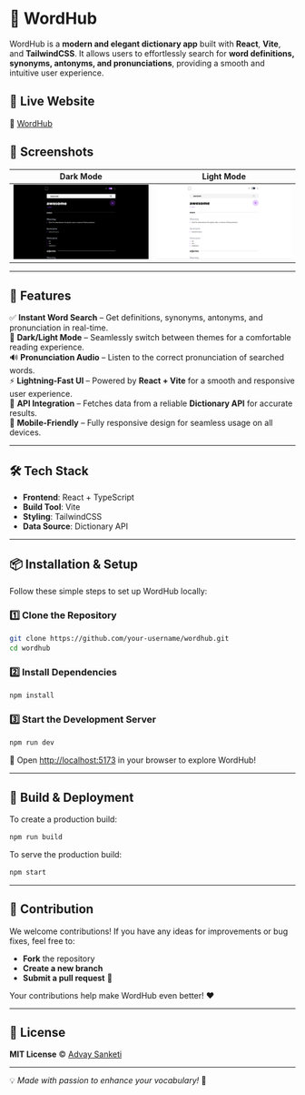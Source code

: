 # 📖 WordHub

WordHub is a **modern and elegant dictionary app** built with **React**, **Vite**, and **TailwindCSS**. It allows users to effortlessly search for **word definitions, synonyms, antonyms, and pronunciations**, providing a smooth and intuitive user experience.

## 🚀 Live Website

🔗 [WordHub](https://word-hub-cyan.vercel.app/)

## 📸 Screenshots

| Dark Mode                          | Light Mode                          |
| ---------------------------------- | ----------------------------------- |
| ![Dark Mode](content/screenshot1.png) | ![Light Mode](content/screenshot2.png) |

---

## 🚀 Features

✅ **Instant Word Search** – Get definitions, synonyms, antonyms, and pronunciation in real-time.  
🌙 **Dark/Light Mode** – Seamlessly switch between themes for a comfortable reading experience.  
🔊 **Pronunciation Audio** – Listen to the correct pronunciation of searched words.  
⚡ **Lightning-Fast UI** – Powered by **React + Vite** for a smooth and responsive user experience.  
📡 **API Integration** – Fetches data from a reliable **Dictionary API** for accurate results.  
📱 **Mobile-Friendly** – Fully responsive design for seamless usage on all devices.

---

## 🛠️ Tech Stack

- **Frontend**: React + TypeScript
- **Build Tool**: Vite
- **Styling**: TailwindCSS
- **Data Source**: Dictionary API

---

## 📦 Installation & Setup

Follow these simple steps to set up WordHub locally:

### 1️⃣ Clone the Repository

```sh
git clone https://github.com/your-username/wordhub.git
cd wordhub
```

### 2️⃣ Install Dependencies

```sh
npm install
```

### 3️⃣ Start the Development Server

```sh
npm run dev
```

🚀 Open [http://localhost:5173](http://localhost:5173) in your browser to explore WordHub!

---

## 🚀 Build & Deployment

To create a production build:

```sh
npm run build
```

To serve the production build:

```sh
npm start
```

---

## 🤝 Contribution

We welcome contributions! If you have any ideas for improvements or bug fixes, feel free to:

- **Fork** the repository
- **Create a new branch**
- **Submit a pull request** 🚀

Your contributions help make WordHub even better! ❤️

---

## 📜 License

**MIT License** © [Advay Sanketi](https://advay-sanketi-portfolio.vercel.app/)

---

💡 _Made with passion to enhance your vocabulary!_ 🚀
